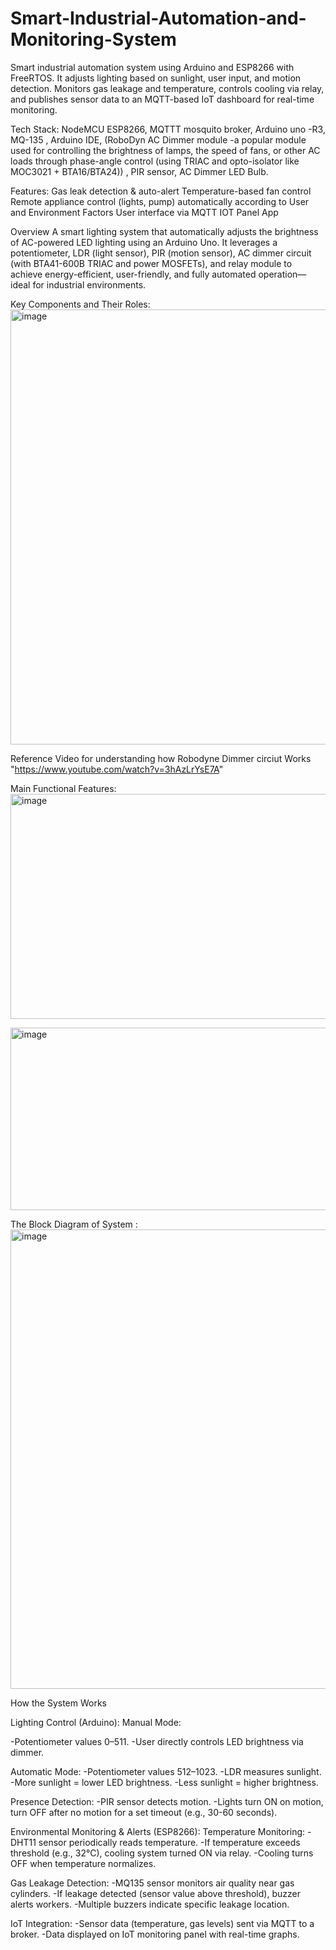 # Smart-Industrial-Automation-and-Monitoring-System
Smart industrial automation system using Arduino and ESP8266 with FreeRTOS. It adjusts lighting based on sunlight, user input, and motion detection. Monitors gas leakage and temperature, controls cooling via relay, and publishes sensor data to an MQTT-based IoT dashboard for real-time monitoring.

Tech Stack: NodeMCU ESP8266, MQTTT mosquito broker, Arduino uno -R3, MQ-135 , Arduino IDE, (RoboDyn AC Dimmer module -a popular module used for controlling the brightness of lamps, the speed of fans, or other AC loads through phase-angle control (using TRIAC and opto-isolator like MOC3021 + BTA16/BTA24)) , PIR sensor, AC Dimmer LED Bulb.

Features:
Gas leak detection & auto-alert 
Temperature-based fan control
Remote appliance control (lights, pump) automatically according to User and Environment Factors
User interface via MQTT IOT Panel App

Overview
A smart lighting system that automatically adjusts the brightness of AC-powered LED lighting using an Arduino Uno. It leverages a potentiometer, LDR (light sensor), PIR (motion sensor), AC dimmer circuit (with BTA41-600B TRIAC and power MOSFETs), and relay module to achieve energy-efficient, user-friendly, and fully automated operation—ideal for industrial environments.




Key Components and Their Roles:
<img width="948" height="696" alt="image" src="https://github.com/user-attachments/assets/652d37bd-6376-41fc-a142-3b038e2fd605" />


Reference Video for understanding how Robodyne Dimmer circiut Works "https://www.youtube.com/watch?v=3hAzLrYsE7A"



Main Functional Features:
<img width="953" height="360" alt="image" src="https://github.com/user-attachments/assets/545737a0-899d-4bf7-96bb-d847328da464" />



  

<img width="953" height="292" alt="image" src="https://github.com/user-attachments/assets/87cfc31e-7077-4205-8c2d-71ba937cf87c" />






The Block Diagram of System :
<img width="856" height="735" alt="image" src="https://github.com/user-attachments/assets/7ada773d-71fe-4393-9080-6fbfbbaf61af" />





How the System Works

Lighting Control (Arduino):
 Manual Mode:

  -Potentiometer values 0–511.
  -User directly controls LED brightness via dimmer.

 Automatic Mode: 
 -Potentiometer values 512–1023.
 -LDR measures sunlight.
 -More sunlight = lower LED brightness.
 -Less sunlight = higher brightness.

Presence Detection:
-PIR sensor detects motion.
-Lights turn ON on motion, turn OFF after no motion for a set timeout (e.g., 30-60 seconds).

Environmental Monitoring & Alerts (ESP8266):
 Temperature Monitoring:
  -DHT11 sensor periodically reads temperature.
  -If temperature exceeds threshold (e.g., 32°C), cooling system turned ON via relay.
  -Cooling turns OFF when temperature normalizes.
  
 Gas Leakage Detection:
  -MQ135 sensor monitors air quality near gas cylinders.
  -If leakage detected (sensor value above threshold), buzzer alerts workers.
  -Multiple buzzers indicate specific leakage location.

IoT Integration:
 -Sensor data (temperature, gas levels) sent via MQTT to a broker.
 -Data displayed on IoT monitoring panel with real-time graphs.
